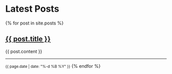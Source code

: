 ---
---

<h1>Latest Posts</h1>

{% for post in site.posts %}
  <h2><a href="{{ post.url }}">{{ post.title }}</a></h2>
{{ post.content }}
<hr/>
<small>{{ page.date | date: "%-d %B %Y" }}</small>
{% endfor %}
